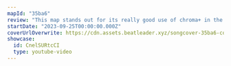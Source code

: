 ```yaml
---
mapId: "35ba6"
review: "This map stands out for its really good use of chroma+ in the lighting, great flow throughout the map, wide range of difficulties and good use of walls for representing sound."
startDate: "2023-09-25T00:00:00.000Z"
coverUrlOverwrite: https://cdn.assets.beatleader.xyz/songcover-35ba6-cover.jpg
showcase:
  id: CnelSURtcCI
  type: youtube-video
---
```

